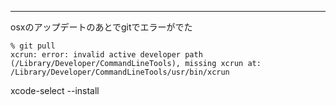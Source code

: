 
---  
osxのアップデートのあとでgitでエラーがでた

```
% git pull   
xcrun: error: invalid active developer path (/Library/Developer/CommandLineTools), missing xcrun at: /Library/Developer/CommandLineTools/usr/bin/xcrun
```

xcode-select --install
